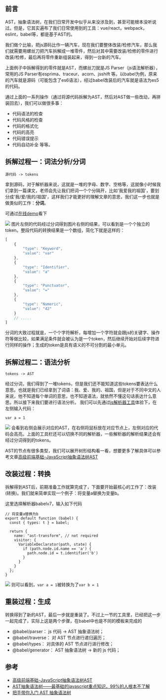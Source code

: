 ## 前言
AST，抽象语法树，在我们日常开发中似乎从来没涉及到，甚至可能根本没听说过。但是，它其实遍布了我们日常使用到的工具：vue/react，webpack，eslint，babel等，都是基于AST的。

我们做个比喻，把js源码比作一辆汽车，现在我们要整体改装/检修汽车，那么我们就需要用螺丝刀把汽车拆解成一堆零件，然后对其中需要改装/检修的零件进行改装/检修，最后再将零件重新组装起来，得到一台新的汽车。

上面例子中拆解得到的零件就是AST，而螺丝刀就是JS Parser（js语法解析器），常用的JS Parser有esprima、traceur、acorn、jsshift 等。以babel为例，原来的汽车就是源码（可能包含了es6语法），经过babel改装后的汽车就是语法为es5的代码。

通过上面的一系列操作（通过将源代码拆解为AST，然后对AST做一些改动，再拼装回去），我们可以做很多事：
* 代码语法的检查
* 代码风格的检查
* 代码的格式化
* 代码的高亮
* 代码错误提示
* 代码自动补全
等等。

## 拆解过程一：词法分析/分词
```
源代码 -> tokens
```
拿到源码，对于解析器来说，这就是一堆的字母、数字、空格等，这就像小时候我们拿到一篇课文，老师会先让我们把词一个个分隔开，比如'我爱我的祖国'，要划分成'我/爱/我的/祖国'，这样我们才能更好的理解文章的意思，我们这一步也就是做类似的工作：**分词**。

可通过[在线demo](https://resources.jointjs.com/demos/javascript-ast)看下

![](https://tva1.sinaimg.cn/large/00831rSTgy1gcxarqk39hj324c0ds41l.jpg)
图片左侧的代码经过分词得到图片右侧的结果，可以看到是一个个独立的token。整段代码的转换结果是一个数组，简化下就是这样的：
```js
[
    {
        "type": "Keyword",
        "value": "var"
    },
    {
        "type": "Identifier",
        "value": "a"
    },
    {
        "type": "Punctuator",
        "value": "="
    },
    {
        "type": "Numeric",
        "value": "42"
    }
    // .....
]
```
分词的大致过程就是，一个个字符解析，每增加一个字符就会跟js的关键字、操作符等做比较，如果满足条件就会被认为是一个token，然后继续开始对后续字符进行同样的操作；生成的token是具有语义的不可分割的最小单元。

## 拆解过程二：语法分析
```
tokens -> AST
```
经过分词，我们得到了一堆tokens，但是我们还不能知道这些tokens要表达什么意思。也就是我们已经拿到了词语：我、爱、我的、祖国，但是对于不同中文的人来说，他不知道每个单词的意思，也不知道语法，就依然不懂这句话表达什么意思。所以接下来我们要进行语法分析。
我们可以先通过[js解析器工具](https://astexplorer.net/)体验下，在左侧输入代码：
```
var a = 1
```
![](https://tva1.sinaimg.cn/large/00831rSTgy1gcxbql96ryj31kg0u0gwe.jpg)
会看到右侧会展示对应的AST，在右侧将鼠标放在对应节点上，左侧对应的代码会高亮。上面的工具栏还可以切换不同的解析器，一些解析器的解析结果还会有经过分词得到的tokens。

AST的节点有很多类型，我们可以展开树形结构看一看，想要更多了解具体可以参考文章[高级前端基础-JavaScript抽象语法树AST](https://juejin.im/post/5c8d3c48f265da2d8763bdaf#heading-11)

## 改装过程：转换
拆解得到AST后，前期准备工作就算完成了，下面要开始最核心的工作了：改装(转换)。我们就来简单实现一个例子：将变量a替换为变量b。

这里选择解析器babelv7，输入如下代码
```
// 将变量a替换为b
export default function (babel) {
  const { types: t } = babel;
  
  return {
    name: "ast-transform", // not required
    visitor: {
      VariableDeclarator(path, state) {
        if (path.node.id.name == 'a') {
          path.node.id = t.identifier('b')
        }
      }
    }
  };
}
```
![](https://tva1.sinaimg.cn/large/00831rSTgy1gcxcgzqgafj31m70u0grx.jpg)
则可以看到，`var a = 1`被转换为了`var b = 1`


## 重装过程：生成
转换得到了新的AST，最后一步就是重装了。不过上一节的工具里，已经把这一步一起完成了，实际上这是两个步骤，在babel中也是不同的模板来完成的

* @babel/parser： js 代码 ->  AST 抽象语法树；
* @babel/traverse：  对 AST 节点进行递归遍历；
* @babel/types： 对具体的 AST 节点进行进行修改；
* @babel/generator：  AST 抽象语法树 -> 新的 js 代码；

## 参考
* [高级前端基础-JavaScript抽象语法树AST](https://juejin.im/post/5c8d3c48f265da2d8763bdaf#heading-11)
* [AST抽象语法树——最基础的javascript重点知识，99%的人根本不了解](https://segmentfault.com/a/1190000016231512)
* [把手带你入门 AST 抽象语法树](https://juejin.im/post/5e0a245df265da33cf1aea91#heading-8)





